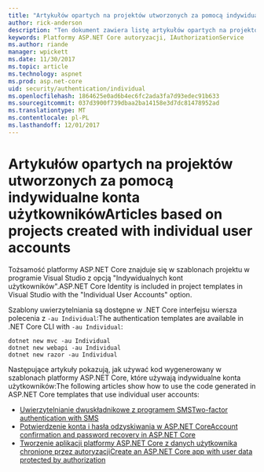 ```yaml
---
title: "Artykułów opartych na projektów utworzonych za pomocą indywidualne konta użytkowników"
author: rick-anderson
description: "Ten dokument zawiera listę artykułów opartych na projektów utworzonych za pomocą indywidualne konta użytkowników."
keywords: Platformy ASP.NET Core autoryzacji, IAuthorizationService
ms.author: riande
manager: wpickett
ms.date: 11/30/2017
ms.topic: article
ms.technology: aspnet
ms.prod: asp.net-core
uid: security/authentication/individual
ms.openlocfilehash: 1864625e0ad6b4ec6fc2ada3fa7d93edec91b633
ms.sourcegitcommit: 037d3900f739dbaa2ba14158e3d7dc81478952ad
ms.translationtype: MT
ms.contentlocale: pl-PL
ms.lasthandoff: 12/01/2017
---
```

# <a name="articles-based-on-projects-created-with-individual-user-accounts"></a><span data-ttu-id="ddc92-104">Artykułów opartych na projektów utworzonych za pomocą indywidualne konta użytkowników</span><span class="sxs-lookup"><span data-stu-id="ddc92-104">Articles based on projects created with individual user accounts</span></span>

<span data-ttu-id="ddc92-105">Tożsamość platformy ASP.NET Core znajduje się w szablonach projektu w programie Visual Studio z opcją "Indywidualnych kont użytkowników".</span><span class="sxs-lookup"><span data-stu-id="ddc92-105">ASP.NET Core Identity is included in project templates in Visual Studio with the "Individual User Accounts" option.</span></span>

<span data-ttu-id="ddc92-106">Szablony uwierzytelniania są dostępne w .NET Core interfejsu wiersza polecenia z `-au Individual`:</span><span class="sxs-lookup"><span data-stu-id="ddc92-106">The authentication templates are available in .NET Core CLI with `-au Individual`:</span></span>

```console
dotnet new mvc -au Individual
dotnet new webapi -au Individual
dotnet new razor -au Individual
```

<span data-ttu-id="ddc92-107">Następujące artykuły pokazują, jak używać kod wygenerowany w szablonach platformy ASP.NET Core, które używają indywidualne konta użytkowników:</span><span class="sxs-lookup"><span data-stu-id="ddc92-107">The following articles show how to use the code generated in ASP.NET Core templates that use individual user accounts:</span></span>

* [<span data-ttu-id="ddc92-108">Uwierzytelnianie dwuskładnikowe z programem SMS</span><span class="sxs-lookup"><span data-stu-id="ddc92-108">Two-factor authentication with SMS</span></span>](xref:security/authentication/2fa)
* [<span data-ttu-id="ddc92-109">Potwierdzenie konta i hasła odzyskiwania w ASP.NET Core</span><span class="sxs-lookup"><span data-stu-id="ddc92-109">Account confirmation and password recovery in ASP.NET Core</span></span>](xref:security/authentication/accconfirm)
* [<span data-ttu-id="ddc92-110">Tworzenie aplikacji platformy ASP.NET Core z danych użytkownika chronione przez autoryzacji</span><span class="sxs-lookup"><span data-stu-id="ddc92-110">Create an ASP.NET Core app with user data protected by authorization</span></span>](xref:security/authorization/secure-data)